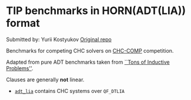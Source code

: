 # TIP benchmarks in HORN(ADT(LIA)) format

Submitted by: Yurii Kostyukov
[Original repo](https://github.com/ndreuu/TIP-no-NAT/releases/tag/chc-comp-23)

Benchmarks for competing CHC solvers on [CHC-COMP](https://chc-comp.github.io/) competition.

Adapted from pure ADT benchmarks taken from [``Tons of Inductive Problems''](https://github.com/tip-org/benchmarks).

Clauses are generally **not** linear.

- [`adt_lia`](adt_lia) contains CHC systems over `QF_DTLIA`
